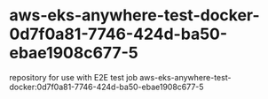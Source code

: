 # aws-eks-anywhere-test-docker-0d7f0a81-7746-424d-ba50-ebae1908c677-5
repository for use with E2E test job aws-eks-anywhere-test-docker:0d7f0a81-7746-424d-ba50-ebae1908c677-5
